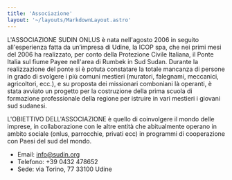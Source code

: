 ```yaml
---
title: 'Associazione'
layout: '~/layouts/MarkdownLayout.astro'
---
```


L'ASSOCIAZIONE SUDIN ONLUS è nata nell'agosto 2006 in seguito all'esperienza fatta da un’impresa di Udine, la ICOP spa, che nei primi mesi del 2006 ha realizzato, per conto della Protezione Civile Italiana, il Ponte Italia sul fiume Payee nell'area di Rumbek in Sud Sudan. Durante la realizzazione del ponte si è potuta constatare la totale mancanza di persone in grado di svolgere i più comuni mestieri (muratori, falegnami, meccanici, agricoltori, ecc.), e su proposta dei missionari comboniani là operanti, è stata avviato un progetto per la costruzione della prima scuola di formazione professionale della regione per istruire in vari mestieri i giovani sud sudanesi.

L'OBIETTIVO DELL'ASSOCIAZIONE è quello di coinvolgere il mondo delle imprese, in collaborazione con le altre entità che abitualmente operano in ambito sociale (onlus, parrocchie, privati ecc) in programmi di cooperazione con Paesi del sud del mondo.


- Email: info@sudin.org
- Telefono: +39 0432 478652
- Sede: via Torino, 77 33100 Udine
